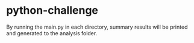 # python-challenge

By running the main.py in each directory, summary results will be printed and generated to the analysis folder.
